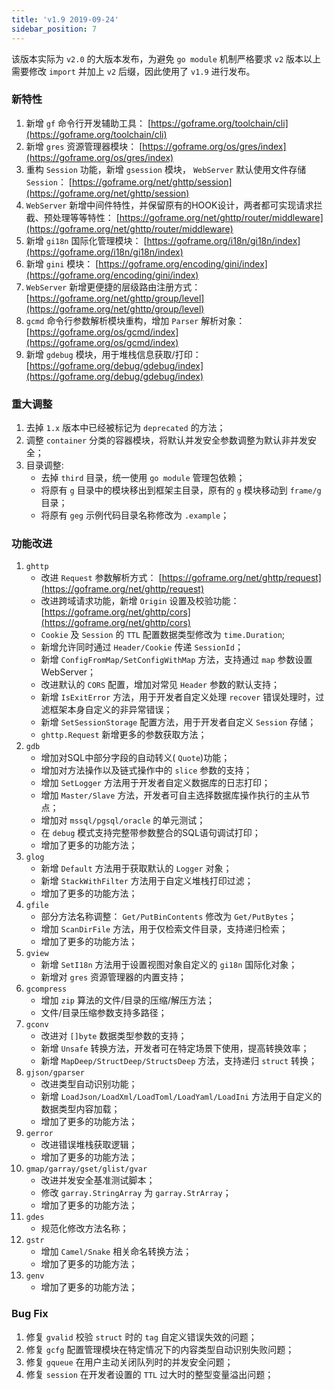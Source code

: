 ```yaml
---
title: 'v1.9 2019-09-24'
sidebar_position: 7
---
```


该版本实际为 `v2.0` 的大版本发布，为避免 `go module` 机制严格要求 `v2` 版本以上需要修改 `import` 并加上 `v2` 后缀，因此使用了 `v1.9` 进行发布。

### 新特性

1. 新增 `gf` 命令行开发辅助工具： [https://goframe.org/toolchain/cli](https://goframe.org/toolchain/cli)
2. 新增 `gres` 资源管理器模块： [https://goframe.org/os/gres/index](https://goframe.org/os/gres/index)
3. 重构 `Session` 功能，新增 `gsession` 模块， `WebServer` 默认使用文件存储 `Session`： [https://goframe.org/net/ghttp/session](https://goframe.org/net/ghttp/session)
4. `WebServer` 新增中间件特性，并保留原有的HOOK设计，两者都可实现请求拦截、预处理等等特性： [https://goframe.org/net/ghttp/router/middleware](https://goframe.org/net/ghttp/router/middleware)
5. 新增 `gi18n` 国际化管理模块： [https://goframe.org/i18n/gi18n/index](https://goframe.org/i18n/gi18n/index)
6. 新增 `gini` 模块： [https://goframe.org/encoding/gini/index](https://goframe.org/encoding/gini/index)
7. `WebServer` 新增更便捷的层级路由注册方式： [https://goframe.org/net/ghttp/group/level](https://goframe.org/net/ghttp/group/level)
8. `gcmd` 命令行参数解析模块重构，增加 `Parser` 解析对象： [https://goframe.org/os/gcmd/index](https://goframe.org/os/gcmd/index)
9. 新增 `gdebug` 模块，用于堆栈信息获取/打印： [https://goframe.org/debug/gdebug/index](https://goframe.org/debug/gdebug/index)

### 重大调整

1. 去掉 `1.x` 版本中已经被标记为 `deprecated` 的方法；
2. 调整 `container` 分类的容器模块，将默认并发安全参数调整为默认非并发安全；
3. 目录调整:
   - 去掉 `third` 目录，统一使用 `go module` 管理包依赖；
   - 将原有 `g` 目录中的模块移出到框架主目录，原有的 `g` 模块移动到 `frame/g` 目录；
   - 将原有 `geg` 示例代码目录名称修改为 `.example`；

### 功能改进

01. `ghttp`
    - 改进 `Request` 参数解析方式： [https://goframe.org/net/ghttp/request](https://goframe.org/net/ghttp/request)
    - 改进跨域请求功能，新增 `Origin` 设置及校验功能： [https://goframe.org/net/ghttp/cors](https://goframe.org/net/ghttp/cors)
    - `Cookie` 及 `Session` 的 `TTL` 配置数据类型修改为 `time.Duration`;
    - 新增允许同时通过 `Header/Cookie` 传递 `SessionId`；
    - 新增 `ConfigFromMap/SetConfigWithMap` 方法，支持通过 `map` 参数设置WebServer；
    - 改进默认的 `CORS` 配置，增加对常见 `Header` 参数的默认支持；
    - 新增 `IsExitError` 方法，用于开发者自定义处理 `recover` 错误处理时，过滤框架本身自定义的非异常错误；
    - 新增 `SetSessionStorage` 配置方法，用于开发者自定义 `Session` 存储；
    - `ghttp.Request` 新增更多的参数获取方法；
02. `gdb`
    - 增加对SQL中部分字段的自动转义( `Quote`)功能；
    - 增加对方法操作以及链式操作中的 `slice` 参数的支持；
    - 增加 `SetLogger` 方法用于开发者自定义数据库的日志打印；
    - 增加 `Master/Slave` 方法，开发者可自主选择数据库操作执行的主从节点；
    - 增加对 `mssql/pgsql/oracle` 的单元测试；
    - 在 `debug` 模式支持完整带参数整合的SQL语句调试打印；
    - 增加了更多的功能方法；
03. `glog`
    - 新增 `Default` 方法用于获取默认的 `Logger` 对象；
    - 新增 `StackWithFilter` 方法用于自定义堆栈打印过滤；
    - 增加了更多的功能方法；
04. `gfile`
    - 部分方法名称调整： `Get/PutBinContents` 修改为 `Get/PutBytes`；
    - 增加 `ScanDirFile` 方法，用于仅检索文件目录，支持递归检索；
    - 增加了更多的功能方法；
05. `gview`
    - 新增 `SetI18n` 方法用于设置视图对象自定义的 `gi18n` 国际化对象；
    - 新增对 `gres` 资源管理器的内置支持；
06. `gcompress`
    - 增加 `zip` 算法的文件/目录的压缩/解压方法；
    - 文件/目录压缩参数支持多路径；
07. `gconv`
    - 改进对 `[]byte` 数据类型参数的支持；
    - 新增 `Unsafe` 转换方法，开发者可在特定场景下使用，提高转换效率；
    - 新增 `MapDeep/StructDeep/StructsDeep` 方法，支持递归 `struct` 转换；
08. `gjson/gparser`
    - 改进类型自动识别功能；
    - 新增 `LoadJson/LoadXml/LoadToml/LoadYaml/LoadIni` 方法用于自定义的数据类型内容加载；
    - 增加了更多的功能方法；
09. `gerror`
    - 改进错误堆栈获取逻辑；
    - 增加了更多的功能方法；
10. `gmap/garray/gset/glist/gvar`
    - 改进并发安全基准测试脚本；
    - 修改 `garray.StringArray` 为 `garray.StrArray`；
    - 增加了更多的功能方法；
11. `gdes`
    - 规范化修改方法名称；
12. `gstr`
    - 增加 `Camel/Snake` 相关命名转换方法；
    - 增加了更多的功能方法；
13. `genv`
    - 增加了更多的功能方法；

### Bug Fix

1. 修复 `gvalid` 校验 `struct` 时的 `tag` 自定义错误失效的问题；
2. 修复 `gcfg` 配置管理模块在特定情况下的内容类型自动识别失败问题；
3. 修复 `gqueue` 在用户主动关闭队列时的并发安全问题；
4. 修复 `session` 在开发者设置的 `TTL` 过大时的整型变量溢出问题；